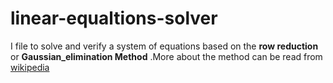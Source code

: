 # linear-equaltions-solver
I file to solve and verify  a system of equations based on the **row reduction** or **Gaussian_elimination Method** .More about the method can be read from [wikipedia](https://en.wikipedia.org/wiki/Gaussian_elimination)
